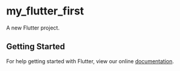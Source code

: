 # my_flutter_first

A new Flutter project.

## Getting Started

For help getting started with Flutter, view our online
[documentation](https://flutter.io/).
